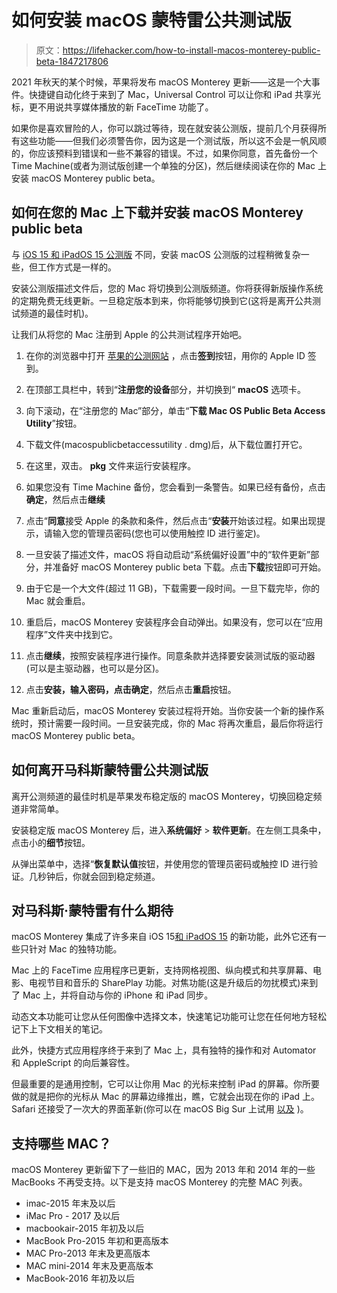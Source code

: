 # 如何安装 macOS 蒙特雷公共测试版

> 原文：<https://lifehacker.com/how-to-install-macos-monterey-public-beta-1847217806>

2021 年秋天的某个时候，苹果将发布 macOS Monterey 更新——这是一个大事件。快捷键自动化终于来到了 Mac，Universal Control 可以让你和 iPad 共享光标，更不用说共享媒体播放的新 FaceTime 功能了。



如果你是喜欢冒险的人，你可以跳过等待，现在就安装公测版，提前几个月获得所有这些功能——但我们必须警告你，因为这是一个测试版，所以这不会是一帆风顺的，你应该预料到错误和一些不兼容的错误。不过，如果你同意，首先备份一个 Time Machine(或者为测试版创建一个单独的分区)，然后继续阅读在你的 Mac 上安装 macOS Monterey public beta。

## 如何在您的 Mac 上下载并安装 macOS Monterey public beta

与 [iOS 15 和 iPadOS 15 公测版](https://lifehacker.com/how-to-install-ios-15-and-ipados-15-public-betas-1847209002) 不同，安装 macOS 公测版的过程稍微复杂一些，但工作方式是一样的。

安装公测版描述文件后，您的 Mac 将切换到公测版频道。你将获得新版操作系统的定期免费无线更新。一旦稳定版本到来，你将能够切换到它(这将是离开公共测试频道的最佳时机)。

让我们从将您的 Mac 注册到 Apple 的公共测试程序开始吧。

1.  在你的浏览器中打开 [苹果的公测网站](https://beta.apple.com/sp/betaprogram/) ，点击**签到**按钮，用你的 Apple ID 签到。
2.  在顶部工具栏中，转到“**注册您的设备**部分，并切换到“ **macOS** 选项卡。
3.  向下滚动，在“注册您的 Mac”部分，单击“**下载 Mac OS Public Beta Access Utility**”按钮。

4.  下载文件(macospublicbetaccessutility . dmg)后，从下载位置打开它。
5.  在这里，双击。 **pkg** 文件来运行安装程序。
6.  如果您没有 Time Machine 备份，您会看到一条警告。如果已经有备份，点击**确定**，然后点击**继续**
7.  点击“**同意**接受 Apple 的条款和条件，然后点击“**安装**开始该过程。如果出现提示，请输入您的管理员密码(您也可以使用触控 ID 进行鉴定)。
8.  一旦安装了描述文件，macOS 将自动启动“系统偏好设置”中的“软件更新”部分，并准备好 macOS Monterey public beta 下载。点击**下载**按钮即可开始。
9.  由于它是一个大文件(超过 11 GB)，下载需要一段时间。一旦下载完毕，你的 Mac 就会重启。
10.  重启后，macOS Monterey 安装程序会自动弹出。如果没有，您可以在“应用程序”文件夹中找到它。
11.  点击**继续**，按照安装程序进行操作。同意条款并选择要安装测试版的驱动器(可以是主驱动器，也可以是分区)。
12.  点击**安装，**输入密码，点击**确定**，然后点击**重启**按钮。

Mac 重新启动后，macOS Monterey 安装过程将开始。当你安装一个新的操作系统时，预计需要一段时间。一旦安装完成，你的 Mac 将再次重启，最后你将运行 macOS Monterey public beta。

## 如何离开马科斯蒙特雷公共测试版

离开公测频道的最佳时机是苹果发布稳定版的 macOS Monterey，切换回稳定频道非常简单。

安装稳定版 macOS Monterey 后，进入**系统偏好** > **软件更新**。在左侧工具条中，点击小的**细节**按钮。

从弹出菜单中，选择“**恢复默认值**按钮，并使用您的管理员密码或触控 ID 进行验证。几秒钟后，你就会回到稳定频道。

## 对马科斯·蒙特雷有什么期待

macOS Monterey 集成了许多来自 iOS 15[和 iPadOS 15](https://lifehacker.com/the-10-coolest-ios-15-features-announced-at-wwdc-2021-1847048865) 的新功能，此外它还有一些只针对 Mac 的独特功能。

Mac 上的 FaceTime 应用程序已更新，支持网格视图、纵向模式和共享屏幕、电影、电视节目和音乐的 SharePlay 功能。对焦功能(这是升级后的勿扰模式)来到了 Mac 上，并将自动与你的 iPhone 和 iPad 同步。

动态文本功能可让您从任何图像中选择文本，快速笔记功能可让您在任何地方轻松记下上下文相关的笔记。

此外，快捷方式应用程序终于来到了 Mac 上，具有独特的操作和对 Automator 和 AppleScript 的向后兼容性。

但最重要的是通用控制，它可以让你用 Mac 的光标来控制 iPad 的屏幕。你所要做的就是把你的光标从 Mac 的屏幕边缘推出，瞧，它就会出现在你的 iPad 上。Safari 还接受了一次大的界面革新(你可以在 macOS Big Sur 上试用 [以及](https://lifehacker.com/how-to-get-macos-12s-safari-interface-on-macos-11-1847173289) )。

## 支持哪些 MAC？

macOS Monterey 更新留下了一些旧的 MAC，因为 2013 年和 2014 年的一些 MacBooks 不再受支持。以下是支持 macOS Monterey 的完整 MAC 列表。

*   ‌imac‌-2015 年末及以后
*   ‌iMac‌ Pro - 2017 及以后
*   ‌macbookair‌-2015 年初及以后
*   MacBook Pro-2015 年初和更高版本
*   MAC Pro-2013 年末及更高版本
*   MAC mini-2014 年末及更高版本
*   MacBook-2016 年初及以后